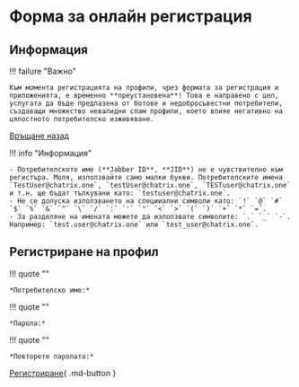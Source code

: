 # Форма за онлайн регистрация

## Информация

!!! failure "Важно"

    Към момента регистрацията на профили, чрез формата за регистрация и приложенията, е временно **преустановена**! Това е направено с цел, услугата да бъде предпазена от ботове и недобросъвестни потребители, създаващи множество невалидни спам профили, което влияе негативно на цялостното потребителско изживяване.

<a href="javascript:history.go(-1)">Връщане назад</a>

!!! info "Информация"

    - Потребителското име (**Jabber ID**, **JID**) не е чувствително към регистъра. Моля, използвайте само малки букви. Потребителските имена `TestUser@chatrix.one`, `testUser@chatrix.one`, `TESTuser@chatrix.one` и т.н. ще бъдат тълкувани като: `testuser@chatrix.one`.
    - Не се допуска използването на специиални символи като: `!` `@` `#` `$` `%` `&` `^` `\` `/` `:` `'` `"` `<` `>` `(` `)` `+` `*` `=`.
    - За разделяне на имената можете да използвате символите: `.` `_` `-`. Например: `test.user@chatrix.one` или `test_user@chatrix.one`.

## Регистриране на профил

!!! quote ""

    *Потребителско име:*

!!! quote ""

    *Парола:*

!!! quote ""

    *Повторете паролата:*

[Регистриране](https://docs.chatrix.one/registration/#_2){ .md-button }

